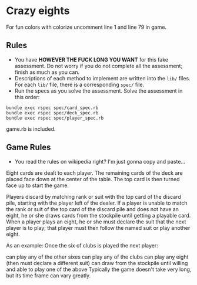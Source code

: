 # Crazy eights

For fun colors with colorize uncomment line 1 and line 79 in game.

## Rules

* You have **HOWEVER THE FUCK LONG YOU WANT** for this fake assessment. Do not worry if you do not
  complete all the assessment; finish as much as you can.
* Descriptions of each method to implement are written into the `lib/`
  files. For each `lib/` file, there is a corresponding `spec/` file.
* Run the specs as you solve the assessment. Solve the assessment in
  this order:

```
bundle exec rspec spec/card_spec.rb
bundle exec rspec spec/deck_spec.rb
bundle exec rspec spec/player_spec.rb
```

game.rb is included.

## Game Rules

* You read the rules on wikipedia right? I'm just gonna copy and paste...

Eight cards are dealt to each player. The remaining cards of the deck are placed face down at the center of the table. The top card is then turned face up to start the game.

Players discard by matching rank or suit with the top card of the discard pile, starting with the player left of the dealer. If a player is unable to match the rank or suit of the top card of the discard pile and does not have an eight, he or she draws cards from the stockpile until getting a playable card. When a player plays an eight, he or she must declare the suit that the next player is to play; that player must then follow the named suit or play another eight.

As an example: Once the six of clubs is played the next player:

can play any of the other sixes
can play any of the clubs
can play any eight (then must declare a different suit)
can draw from the stockpile until willing and able to play one of the above
Typically the game doesn't take very long, but its time frame can vary greatly.
